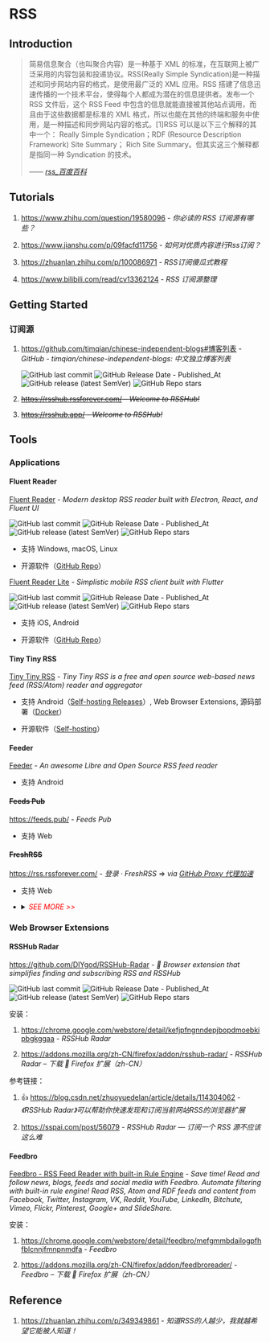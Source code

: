 # RSS

## Introduction

> 简易信息聚合（也叫聚合内容）是一种基于 XML 的标准，在互联网上被广泛采用的内容包装和投递协议。RSS(Really Simple Syndication)是一种描述和同步网站内容的格式，是使用最广泛的 XML 应用。RSS 搭建了信息迅速传播的一个技术平台，使得每个人都成为潜在的信息提供者。发布一个 RSS 文件后，这个 RSS Feed 中包含的信息就能直接被其他站点调用，而且由于这些数据都是标准的 XML 格式，所以也能在其他的终端和服务中使用，是一种描述和同步网站内容的格式。[1]RSS 可以是以下三个解释的其中一个： Really Simple Syndication；RDF (Resource Description Framework) Site Summary； Rich Site Summary。但其实这三个解释都是指同一种 Syndication 的技术。
> 
> —— <cite>[rss_百度百科](https://baike.baidu.com/item/rss/24470)</cite>

## Tutorials

1. https://www.zhihu.com/question/19580096 - *你必读的 RSS 订阅源有哪些？*

2. https://www.jianshu.com/p/09facfd11756 - *如何对优质内容进行Rss订阅？*

3. https://zhuanlan.zhihu.com/p/100086971 - *RSS订阅傻瓜式教程*

4. https://www.bilibili.com/read/cv13362124 - *RSS 订阅源整理*

## Getting Started

### 订阅源

1. https://github.com/timqian/chinese-independent-blogs#博客列表 - *GitHub - timqian/chinese-independent-blogs: 中文独立博客列表*

    ![GitHub last commit](https://img.shields.io/github/last-commit/timqian/chinese-independent-blogs?logo=github&color=blue)
    ![GitHub Release Date - Published_At](https://img.shields.io/github/release-date/timqian/chinese-independent-blogs?display_date=published_at&logo=github)
    ![GitHub release (latest SemVer)](https://img.shields.io/github/v/release/timqian/chinese-independent-blogs?logo=github)
    ![GitHub Repo stars](https://img.shields.io/github/stars/timqian/chinese-independent-blogs?style=social)

2. ~~https://rsshub.rssforever.com/ - *Welcome to RSSHub!*~~

3. ~~https://rsshub.app/ - *Welcome to RSSHub!*~~

## Tools

### Applications

#### Fluent Reader

[Fluent Reader](https://hyliu.me/fluent-reader/) - *Modern desktop RSS reader built with Electron, React, and Fluent UI*

![GitHub last commit](https://img.shields.io/github/last-commit/yang991178/fluent-reader?logo=github&color=blue)
![GitHub Release Date - Published_At](https://img.shields.io/github/release-date/yang991178/fluent-reader?display_date=published_at&logo=github)
![GitHub release (latest SemVer)](https://img.shields.io/github/v/release/yang991178/fluent-reader?logo=github)
![GitHub Repo stars](https://img.shields.io/github/stars/yang991178/fluent-reader?style=social)

- 支持 Windows, macOS, Linux

- 开源软件（[GitHub Repo](https://github.com/yang991178/fluent-reader)）

[Fluent Reader Lite](https://hyliu.me/fluent-reader-lite/) - *Simplistic mobile RSS client built with Flutter*

![GitHub last commit](https://img.shields.io/github/last-commit/yang991178/fluent-reader-lite?logo=github&color=blue)
![GitHub Release Date - Published_At](https://img.shields.io/github/release-date/yang991178/fluent-reader-lite?display_date=published_at&logo=github)
![GitHub release (latest SemVer)](https://img.shields.io/github/v/release/yang991178/fluent-reader-lite?logo=github)
![GitHub Repo stars](https://img.shields.io/github/stars/yang991178/fluent-reader-lite?style=social)

- 支持 iOS, Android

- 开源软件（[GitHub Repo](https://github.com/yang991178/fluent-reader-lite)）

#### Tiny Tiny RSS

[Tiny Tiny RSS](https://tt-rss.org/) - *Tiny Tiny RSS is a free and open source web-based news feed (RSS/Atom) reader and aggregator*

- 支持 Android（[Self-hosting Releases](https://gitlab.tt-rss.org/tt-rss/tt-rss-android/-/releases)）, Web Browser Extensions, 源码部署（[Docker](https://tt-rss.org/wiki/InstallationNotes)）

- 开源软件（[Self-hosting](https://gitlab.tt-rss.org/tt-rss)）

#### Feeder

[Feeder](os/mobile/app-list.md#feeder) - *An awesome Libre and Open Source RSS feed reader*

- 支持 Android

#### ~~Feeds Pub~~

https://feeds.pub/ - *Feeds Pub*

- 支持 Web

#### ~~FreshRSS~~

https://rss.rssforever.com/ - *登录 · FreshRSS* ⇒ *via [GitHub Proxy 代理加速](https://ghproxy.com/)*

- 支持 Web

- <details><summary><i style="color:red">SEE MORE >></i></summary>

    Username : _`vc`_
    
    Password : _ba***03_

</details>

### Web Browser Extensions

#### RSSHub Radar

https://github.com/DIYgod/RSSHub-Radar - *🍰 Browser extension that simplifies finding and subscribing RSS and RSSHub*

![GitHub last commit](https://img.shields.io/github/last-commit/DIYgod/RSSHub-Radar?logo=github&color=blue)
![GitHub Release Date - Published_At](https://img.shields.io/github/release-date/DIYgod/RSSHub-Radar?display_date=published_at&logo=github)
![GitHub release (latest SemVer)](https://img.shields.io/github/v/release/DIYgod/RSSHub-Radar?logo=github)
![GitHub Repo stars](https://img.shields.io/github/stars/DIYgod/RSSHub-Radar?style=social)

安装：

1. https://chrome.google.com/webstore/detail/kefjpfngnndepjbopdmoebkipbgkggaa - *RSSHub Radar*

2. https://addons.mozilla.org/zh-CN/firefox/addon/rsshub-radar/ - *RSSHub Radar – 下载 🦊 Firefox 扩展（zh-CN）*

参考链接：

1. 👍 https://blog.csdn.net/zhuoyuedelan/article/details/114304062 - *《RSSHub Radar》可以帮助你快速发现和订阅当前网站RSS的浏览器扩展*

2. https://sspai.com/post/56079 - *RSSHub Radar — 订阅一个 RSS 源不应该这么难*

#### Feedbro

[Feedbro - RSS Feed Reader with built-in Rule Engine](https://nodetics.com/feedbro/) - *Save time! Read and follow news, blogs, feeds and social media with Feedbro. Automate filtering with built-in rule engine! Read RSS, Atom and RDF feeds and content from Facebook, Twitter, Instagram, VK, Reddit, YouTube, LinkedIn, Bitchute, Vimeo, Flickr, Pinterest, Google+ and SlideShare.*

安装：

1. https://chrome.google.com/webstore/detail/feedbro/mefgmmbdailogpfhfblcnnjfmnpnmdfa - *Feedbro*

2. https://addons.mozilla.org/zh-CN/firefox/addon/feedbroreader/ - *Feedbro – 下载 🦊 Firefox 扩展（zh-CN）*

## Reference

1. https://zhuanlan.zhihu.com/p/349349861 - *知道RSS的人越少，我就越希望它能被人知道！*
